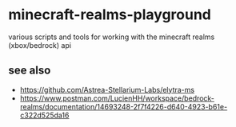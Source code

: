 # minecraft-realms-playground

various scripts and tools for working with the minecraft realms (xbox/bedrock) api

## see also

- https://github.com/Astrea-Stellarium-Labs/elytra-ms
- https://www.postman.com/LucienHH/workspace/bedrock-realms/documentation/14693248-2f7f4226-d640-4923-b61e-c322d525da16

